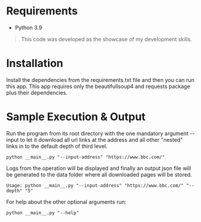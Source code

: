 # Requirements

  * Python 3.9

> This code was developed as the showcase of my development skills.

> 
# Installation
Install the dependencies from the requirements.txt file and then you can run this app. This app requires only the beautifullsoup4 and requests package plus their dependencies.

# Sample Execution & Output

Run the program from its root directory with the one mandatory argument --input to let it download all url 
links at the address and all other "nested" links in to the default depth of third level.

```
python __main__.py "--input-address" "https://www.bbc.com/"
```

Logs from the operation will be displayed and finally an output json file will
be generated to the data folder where all downloaded pages will be stored.

```
Usage: python __main__.py "--input-address" "https://www.bbc.com/" "--depth" "5"
```

For help about the other optional arguments run:

```
python __main__.py "--help"
```


